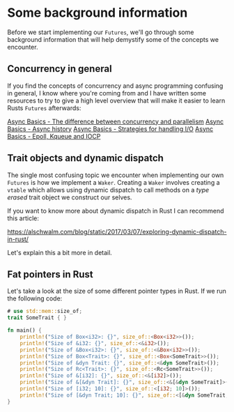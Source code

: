 # Some background information

Before we start implementing our `Futures`, we'll go through some background
information that will help demystify some of the concepts we encounter.

## Concurrency in general

If you find the concepts of concurrency and async programming confusing in
general, I know where you're coming from and I have written some resources to 
try to give a high level overview that will make it easier to learn Rusts 
`Futures` afterwards:

[Async Basics - The difference between concurrency and parallelism](https://cfsamson.github.io/book-exploring-async-basics/1_concurrent_vs_parallel.html)
[Async Basics - Async history](https://cfsamson.github.io/book-exploring-async-basics/2_async_history.html)
[Async Basics - Strategies for handling I/O](https://cfsamson.github.io/book-exploring-async-basics/5_strategies_for_handling_io.html)
[Async Basics - Epoll, Kqueue and IOCP](https://cfsamson.github.io/book-exploring-async-basics/6_epoll_kqueue_iocp.html)

## Trait objects and dynamic dispatch

The single most confusing topic we encounter when implementing our own `Futures`
is how we implement a `Waker`. Creating a `Waker` involves creating a `vtable`
which allows using dynamic dispatch to call methods on a _type erased_ trait 
object we construct our selves.

If you want to know more about dynamic dispatch in Rust I can recommend this article:

https://alschwalm.com/blog/static/2017/03/07/exploring-dynamic-dispatch-in-rust/


Let's explain this a bit more in detail.

## Fat pointers in Rust

Let's take a look at the size of some different pointer types in Rust. If we
run the following code:

```rust
# use std::mem::size_of;
trait SomeTrait { }

fn main() {
    println!("Size of Box<i32>: {}", size_of::<Box<i32>>());
    println!("Size of &i32: {}", size_of::<&i32>());
    println!("Size of &Box<i32>: {}", size_of::<&Box<i32>>());
    println!("Size of Box<Trait>: {}", size_of::<Box<SomeTrait>>());
    println!("Size of &dyn Trait: {}", size_of::<&dyn SomeTrait>());
    println!("Size of Rc<Trait>: {}", size_of::<Rc<SomeTrait>>());
    println!("Size of &[i32]: {}", size_of::<&[i32]>());
    println!("Size of &[&dyn Trait]: {}", size_of::<&[&dyn SomeTrait]>());
    println!("Size of [i32; 10]: {}", size_of::<[i32; 10]>());
    println!("Size of [&dyn Trait; 10]: {}", size_of::<[&dyn SomeTrait; 10]>());
}
```